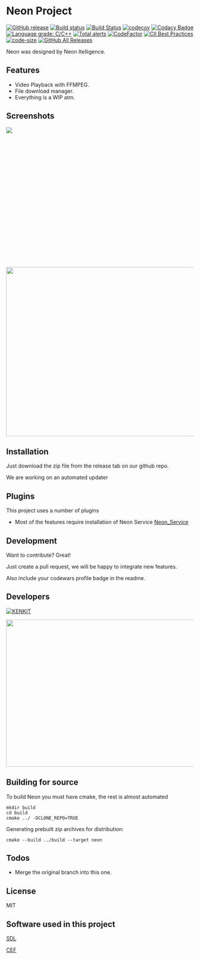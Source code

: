 # Neon Project

[![GitHub release](https://img.shields.io/github/release/kenkit/neon.svg)](https://github.com/kenkit/neon/releases/latest)
[![Build status](https://ci.appveyor.com/api/projects/status/dapr240j1ignrsrl?svg=true)](https://ci.appveyor.com/project/kenkit/neon)
[![Build Status](https://travis-ci.org/kenkit/neon.svg?branch=master)](https://travis-ci.org/kenkit/neon)
[![codecov](https://codecov.io/gh/kenkit/neon/branch/master/graph/badge.svg)](https://codecov.io/gh/kenkit/neon)
[![Codacy Badge](https://api.codacy.com/project/badge/Grade/5790aa30048346f99e3342b84a2fec8a)](https://app.codacy.com/app/kenkit/neon?utm_source=github.com&utm_medium=referral&utm_content=kenkit/neon&utm_campaign=Badge_Grade_Dashboard)
[![Language grade: C/C++](https://img.shields.io/lgtm/grade/cpp/g/kenkit/neon.svg?logo=lgtm&logoWidth=18)](https://lgtm.com/projects/g/kenkit/neon/context:cpp)
[![Total alerts](https://img.shields.io/lgtm/alerts/g/kenkit/neon.svg?logo=lgtm&logoWidth=18)](https://lgtm.com/projects/g/kenkit/neon/alerts/)
[![CodeFactor](https://www.codefactor.io/repository/github/kenkit/neon/badge)](https://www.codefactor.io/repository/github/kenkit/neon)
[![CII Best Practices](https://bestpractices.coreinfrastructure.org/projects/2473/badge)](https://bestpractices.coreinfrastructure.org/projects/2473)
[![code-size](https://img.shields.io/github/languages/code-size/kenkit/neon.svg?color=44cc11)](https://img.shields.io/github/languages/code-size/kenkit/neon.svg?color=44cc11)
[![GitHub All Releases](https://img.shields.io/github/downloads/kenkit/neon/total?style=plastic)](https://github.com/kenkit/neon/releases/latest)

Neon was designed by Neon Itelligence.

## Features

-   Video Playback with FFMPEG.
-   File download manager.
-   Everything is a WIP atm.

## Screenshots

<img src="https://i.imgur.com/NxbK0nY.gif"  style="max-width: 100%; min-height: 376px;" />

<img src="https://aws1.discourse-cdn.com/standard10/uploads/dearimgui/optimized/1X/db6f749f230bd57996d7accbfa025a3cb0cf2fb0_2_690x457.gif" width="690" height="455" />

## Installation

Just download the zip file from the release tab on our github repo.

We are working on an automated updater

## Plugins

This project uses a number of plugins

-   Most of the features require installation of Neon Service [Neon_Service](https://github.com/kenkit/neon_service)

## Development

Want to contribute? Great!

Just create a pull request, we will be happy to integrate new features.

Also include your codewars profile badge  in the readme.

## Developers

[![KENKIT](https://www.codewars.com/users/kenkit/badges/large)](https://www.codewars.com/users/kenkit)

<img src="https://wakatime.com/share/@Sage/248720b9-6ccd-4cf8-a45d-0801fa388c3b.svg"  width="528" height="396" />

## Building for source

To build Neon you must have cmake, the rest is almost automated

    mkdir build
    cd build
    cmake ../ -DCLONE_REPO=TRUE

Generating prebuilt zip archives for distribution:

    cmake --build ../build --target neon

## Todos

-   Merge the original branch into this one.

## License

MIT

## Software used in this project

   [SDL](https://hg.libsdl.org/SDL)

   [CEF](https://bitbucket.org/chromiumembedded/cef)

